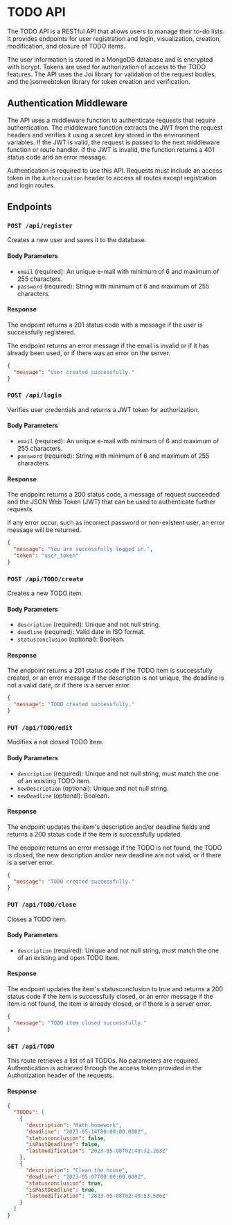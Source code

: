 # TODO API

The TODO API is a RESTful API that allows users to manage their to-do lists. It provides endpoints for user registration and login, visualization, creation, modification, and closure of TODO items.

The user information is stored in a MongoDB database and is encrypted with bcrypt. Tokens are used for authorization of access to the TODO features. The API uses the Joi library for validation of the request bodies, and the jsonwebtoken library for token creation and verification.

## Authentication Middleware

The API uses a middleware function to authenticate requests that require authentication. The middleware function extracts the JWT from the request headers and verifies it using a secret key stored in the environment variables. If the JWT is valid, the request is passed to the next middleware function or route handler. If the JWT is invalid, the function returns a 401 status code and an error message.

Authentication is required to use this API. Requests must include an access token in the `Authorization` header to access all routes except registration and login routes.

## Endpoints

### `POST /api/register`

Creates a new user and saves it to the database.

#### Body Parameters

- `email` (required): An unique e-mail with minimum of 6 and maximum of 255 characters.
- `password` (required): String with minimum of 6 and maximum of 255 characters.

#### Response

The endpoint returns a 201 status code with a message if the user is successfully registered.

The endpoint returns an error message if the email is invalid or if it has already been used, or if there was an error on the server.

```json
{
  "message": "User created successfully."
}
```

### `POST /api/login`

Verifies user credentials and returns a JWT token for authorization.

#### Body Parameters

- `email` (required): An unique e-mail with minimum of 6 and maximum of 255 characters.
- `password` (required): String with minimum of 6 and maximum of 255 characters.

#### Response

The endpoint returns a 200 status code, a message of request succeeded and the JSON Web Token (JWT) that can be used to authenticate further requests.

If any error occur, such as incorrect password or non-existent user, an error message will be returned.

```json
{
  "message": "You are successfully logged in.",
  "token": "user_token"
}
```

### `POST /api/TODO/create`

Creates a new TODO item.

#### Body Parameters

- `description` (required): Unique and not null string.
- `deadline` (required): Valid date in ISO format.
- `statusconclusion` (optional): Boolean.

#### Response

The endpoint returns a 201 status code if the TODO item is successfully created, or an error message if the description is not unique, the deadline is not a valid date, or if there is a server error.

```json
{
  "message": "TODO created successfully."
}
```

### `PUT /api/TODO/edit`

Modifies a not closed TODO item.

#### Body Parameters

- `description` (required): Unique and not null string, must match the one of an existing TODO item.
- `newDescription` (optional): Unique and not null string.
- `newDeadline` (optional): Boolean.

#### Response

The endpoint updates the item's description and/or deadline fields and returns a 200 status code if the item is successfully updated.

The endpoint returns an error message if the TODO is not found, the TODO is closed, the new description and/or new deadline are not valid, or if there is a server error.

```json
{
  "message": "TODO created successfully."
}
```

### `PUT /api/TODO/close`

Closes a TODO item.

#### Body Parameters

- `description` (required): Unique and not null string, must match the one of an existing and open TODO item.

#### Response

The endpoint updates the item's statusconclusion to true and returns a 200 status code if the item is successfully closed, or an error message if the item is not found, the item is already closed, or if there is a server error.

```json
{
  "message": "TODO item closed successfully."
}
```

### `GET /api/TODO`

This route retrieves a list of all TODOs. No parameters are required. Authentication is achieved through the access token provided in the Authorization header of the requests.

#### Response

```json
{
  "TODOs": [
    {
      "description": "Math homework",
      "deadline": "2023-05-14T00:00:00.000Z",
      "statusconclusion": false,
      "isPastDeadline": false,
      "lastmodification": "2023-05-08T02:49:32.263Z"
    },
    {
      "description": "Clean the house",
      "deadline": "2023-05-07T00:00:00.000Z",
      "statusconclusion": true,
      "isPastDeadline": true,
      "lastmodification": "2023-05-08T02:49:53.586Z"
    }
  ]
}
